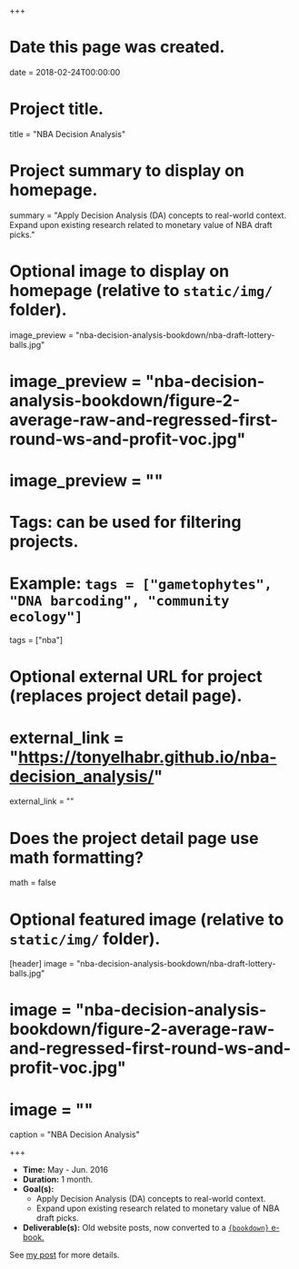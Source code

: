 +++
# Date this page was created.
date = 2018-02-24T00:00:00

# Project title.
title = "NBA Decision Analysis"

# Project summary to display on homepage.
summary = "Apply Decision Analysis (DA) concepts to real-world context. Expand upon existing research related to monetary value of NBA draft picks."

# Optional image to display on homepage (relative to `static/img/` folder).
image_preview = "nba-decision-analysis-bookdown/nba-draft-lottery-balls.jpg"
# image_preview = "nba-decision-analysis-bookdown/figure-2-average-raw-and-regressed-first-round-ws-and-profit-voc.jpg"
# image_preview = ""

# Tags: can be used for filtering projects.
# Example: `tags = ["gametophytes", "DNA barcoding", "community ecology"]`
tags = ["nba"]

# Optional external URL for project (replaces project detail page).
# external_link = "https://tonyelhabr.github.io/nba-decision_analysis/"
external_link = ""

# Does the project detail page use math formatting?
math = false

# Optional featured image (relative to `static/img/` folder).
[header]
image = "nba-decision-analysis-bookdown/nba-draft-lottery-balls.jpg"
# image = "nba-decision-analysis-bookdown/figure-2-average-raw-and-regressed-first-round-ws-and-profit-voc.jpg"
# image = ""
caption = "NBA Decision Analysis"

+++

+ __Time:__ May - Jun. 2016
+ __Duration:__ 1 month.
+ __Goal(s):__
    +  Apply Decision Analysis (DA) concepts to real-world context.
    +  Expand upon existing research related to monetary value of NBA draft picks.
+ __Deliverable(s):__ Old website posts, now converted to a [`{bookdown}` e-book.](https://tonyelhabr.github.io/nba-decision_analysis/)

See [my post](/post/nba-decision-analysis-bookdown) for more details.